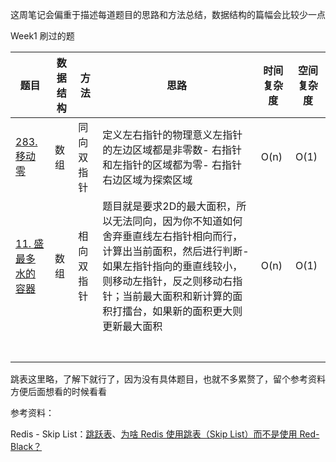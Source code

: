 

这周笔记会偏重于描述每道题目的思路和方法总结，数据结构的篇幅会比较少一点

Week1 刷过的题

| 题目                                                         | 数据结构 | 方法       | 思路                                                         | 时间复杂度 | 空间复杂度 |
| ------------------------------------------------------------ | -------- | ---------- | ------------------------------------------------------------ | ---------- | ---------- |
| [283. 移动零](https://leetcode-cn.com/problems/move-zeroes/) | 数组     | 同向双指针 | 定义左右指针的物理意义左指针的左边区域都是非零数- 右指针和左指针的区域都为零- 右指针右边区域为探索区域 | O(n)       | O(1)       |
| [11. 盛最多水的容器](https://leetcode-cn.com/problems/container-with-most-water/) | 数组     | 相向双指针 | 题目就是要求2D的最大面积，所以无法同向，因为你不知道如何舍弃垂直线左右指针相向而行，计算出当前面积，然后进行判断-如果左指针指向的垂直线较小，则移动左指针，反之则移动右指针；当前最大面积和新计算的面积打擂台，如果新的面积更大则更新最大面积 | O(n)       | O(1)       |
|                                                              |          |            |                                                              |            |            |
|                                                              |          |            |                                                              |            |            |
|                                                              |          |            |                                                              |            |            |
|                                                              |          |            |                                                              |            |            |
|                                                              |          |            |                                                              |            |            |
|                                                              |          |            |                                                              |            |            |
|                                                              |          |            |                                                              |            |            |

跳表这里略，了解下就行了，因为没有具体题目，也就不多累赘了，留个参考资料方便后面想看的时候看看

参考资料：

Redis - Skip List：[跳跃表](http://redisbook.readthedocs.io/en/latest/internal-datastruct/skiplist.html)、[为啥 Redis 使用跳表（Skip List）而不是使用 Red-Black？](http://www.zhihu.com/question/20202931)

